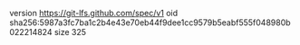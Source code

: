 version https://git-lfs.github.com/spec/v1
oid sha256:5987a3fc7ba1c2b4e43e70eb44f9dee1cc9579b5eabf555f048980b022214824
size 325
